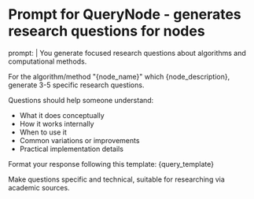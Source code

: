 # Prompt for QueryNode - generates research questions for nodes
prompt: |
  You generate focused research questions about algorithms and computational methods.
  
  For the algorithm/method "{node_name}" which {node_description}, generate 3-5 specific research questions.
  
  Questions should help someone understand:
  - What it does conceptually
  - How it works internally  
  - When to use it
  - Common variations or improvements
  - Practical implementation details
  
  Format your response following this template:
  {query_template}
  
  Make questions specific and technical, suitable for researching via academic sources.